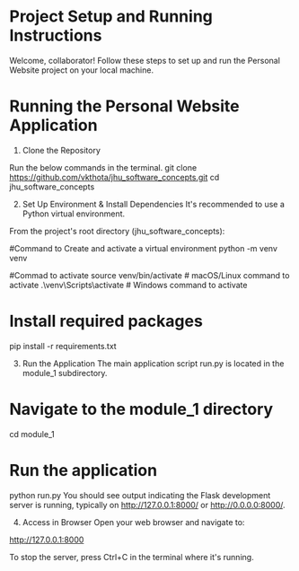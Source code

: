 # Project Setup and Running Instructions

Welcome, collaborator! Follow these steps to set up and run the Personal Website project on your local machine.

# Running the Personal Website Application

1. Clone the Repository

Run the below commands in the terminal.
git clone https://github.com/vkthota/jhu_software_concepts.git
cd jhu_software_concepts



2. Set Up Environment & Install Dependencies
It's recommended to use a Python virtual environment.

From the project's root directory (jhu_software_concepts):

#Command to Create and activate a virtual environment
python -m venv venv 

#Commad to activate
source venv/bin/activate  # macOS/Linux command to activate
.\venv\Scripts\activate   # Windows command to activate

# Install required packages
pip install -r requirements.txt


3. Run the Application
The main application script run.py is located in the module_1 subdirectory.

# Navigate to the module_1 directory
cd module_1

# Run the application
python run.py
You should see output indicating the Flask development server is running, typically on http://127.0.0.1:8000/ or http://0.0.0.0:8000/.


4. Access in Browser
Open your web browser and navigate to:

http://127.0.0.1:8000

To stop the server, press Ctrl+C in the terminal where it's running.